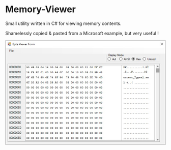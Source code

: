 # Memory-Viewer
Small utility written in C# for viewing memory contents.

Shamelessly copied & pasted from a Microsoft example, but very useful !

![](MemoryViewer/MemoryViewer.jpg)